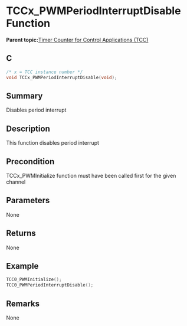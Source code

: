# TCCx\_PWMPeriodInterruptDisable Function

**Parent topic:**[Timer Counter for Control Applications \(TCC\)](GUID-CCA150A8-2C66-40B2-9C35-D7F3473720AE.md)

## C

```c
/* x = TCC instance number */
void TCCx_PWMPeriodInterruptDisable(void);
```

## Summary

Disables period interrupt

## Description

This function disables period interrupt

## Precondition

TCCx\_PWMInitialize function must have been called first for the given channel

## Parameters

None

## Returns

None

## Example

```c
TCC0_PWMInitialize();
TCC0_PWMPeriodInterruptDisable();
```

## Remarks

None


